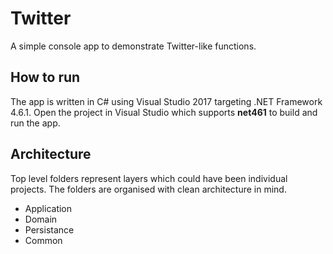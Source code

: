 # Twitter
A simple console app to demonstrate Twitter-like functions.

## How to run
The app is written in C# using Visual Studio 2017 targeting .NET Framework 4.6.1. Open the project in Visual Studio which supports **net461** to build and run the app.

## Architecture
Top level folders represent layers which could have been individual projects. The folders are organised with clean architecture in mind.
- Application
- Domain
- Persistance
- Common
